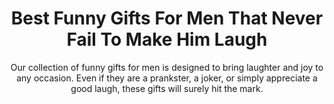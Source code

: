 ---
layout: post
title: Best Funny Gifts For Men That Never Fail To Make Him Laugh
subtitle: Our collection of funny gifts for men is designed to bring laughter and joy to any occasion. Even if they are a prankster, a joker, or simply appreciate a good laugh, these gifts will surely hit the mark.
header-img: "img/post/2023/09/copied/funny-gifts-for-men.jpg"
header-style: text
permalink: "/funny-gifts-for-men/"
catalog: true
tags:
  - Recipients 
  - Men
---        